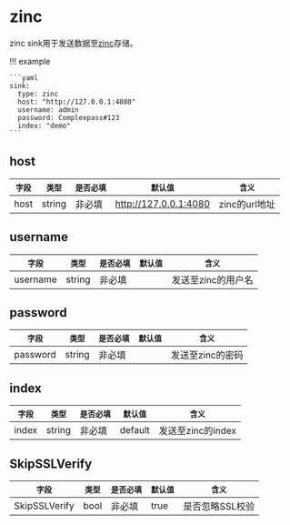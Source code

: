 # zinc

zinc sink用于发送数据至[zinc](https://github.com/zinclabs/zinc)存储。


!!! example

    ```yaml
    sink:
      type: zinc
      host: "http://127.0.0.1:4080"
      username: admin
      password: Complexpass#123
      index: "demo"    
    ```

## host

|    `字段`   |    `类型`    |  `是否必填`  |  `默认值`  |  `含义`  |
| ---------- | ----------- | ----------- | --------- | -------- |
| host | string  |    非必填    |   http://127.0.0.1:4080   | zinc的url地址 |

## username

|    `字段`   |    `类型`    |  `是否必填`  |  `默认值`  |  `含义`  |
| ---------- | ----------- | ----------- | --------- | -------- |
| username | string  |    非必填    |      | 发送至zinc的用户名 |

## password

|    `字段`   |    `类型`    |  `是否必填`  |  `默认值`  |  `含义`  |
| ---------- | ----------- | ----------- | --------- | -------- |
| password | string  |    非必填    |      | 发送至zinc的密码 |

## index

|    `字段`   |    `类型`    |  `是否必填`  |  `默认值`  |  `含义`  |
| ---------- | ----------- | ----------- | --------- | -------- |
| index | string  |    非必填    |  default    | 发送至zinc的index |

## SkipSSLVerify

|    `字段`   |    `类型`    |  `是否必填`  |  `默认值`  |  `含义`  |
| ---------- | ----------- | ----------- | --------- | -------- |
| SkipSSLVerify | bool  |    非必填    |  true    | 是否忽略SSL校验 |
